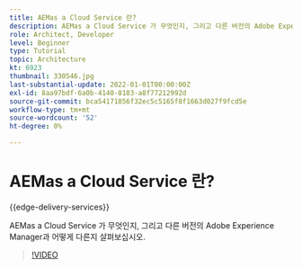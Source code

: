 ```yaml
---
title: AEMas a Cloud Service 란?
description: AEMas a Cloud Service 가 무엇인지, 그리고 다른 버전의 Adobe Experience Manager과 어떻게 다른지 살펴보십시오.
role: Architect, Developer
level: Beginner
type: Tutorial
topic: Architecture
kt: 6923
thumbnail: 330546.jpg
last-substantial-update: 2022-01-01T00:00:00Z
exl-id: 8aa97bdf-6a0b-4140-8183-a8f77212992d
source-git-commit: bca54171856f32ec5c5165f8f1663d027f9fcd5e
workflow-type: tm+mt
source-wordcount: '52'
ht-degree: 0%

---
```


# AEMas a Cloud Service 란?

{{edge-delivery-services}}

AEMas a Cloud Service 가 무엇인지, 그리고 다른 버전의 Adobe Experience Manager과 어떻게 다른지 살펴보십시오.

>[!VIDEO](https://video.tv.adobe.com/v/330546?quality=12&learn=on)
